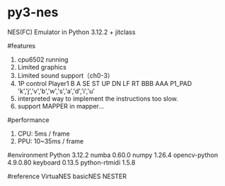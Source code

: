 # py3-nes
NES(FC) Emulator in Python 3.12.2 + jitclass

#features
1. cpu6502 running
2. Limited graphics
3. Limited sound support（ch0-3）
4. 1P control
Player1   B   A  SE  ST  UP  DN  LF  RT  BBB AAA
P1_PAD   'k','j','v','b','w','s','a','d','i','u'
5. interpreted way to implement the instructions too slow. 
6. support MAPPER in mapper...

#performance
1. CPU: 5ms / frame
2. PPU: 10~35ms / frame

#environment
Python 3.12.2
numba           0.60.0
numpy           1.26.4
opencv-python   4.9.0.80
keyboard        0.13.5
python-rtmidi   1.5.8

#reference
VirtuaNES
basicNES
NESTER